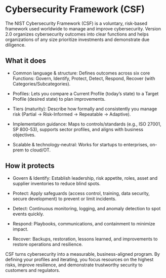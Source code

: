 # Cybersecurity Framework (CSF)
The NIST Cybersecurity Framework (CSF) is a voluntary, risk-based framework used worldwide to manage and improve cybersecurity. Version 2.0 organizes cybersecurity outcomes into clear functions and helps organizations of any size prioritize investments and demonstrate due diligence.

## What it does
- Common language & structure: Defines outcomes across six core Functions: Govern, Identify, Protect, Detect, Respond, Recover (with Categories/Subcategories).

- Profiles: Lets you compare a Current Profile (today’s state) to a Target Profile (desired state) to plan improvements.

- Tiers (maturity): Describe how formally and consistently you manage risk (Partial → Risk-Informed → Repeatable → Adaptive).

- Implementation guidance: Maps to controls/standards (e.g., ISO 27001, SP 800-53), supports sector profiles, and aligns with business objectives.

- Scalable & technology-neutral: Works for startups to enterprises, on-prem to cloud/OT.

## How it protects
- Govern & Identify: Establish leadership, risk appetite, roles, asset and supplier inventories to reduce blind spots.

- Protect: Apply safeguards (access control, training, data security, secure development) to prevent or limit incidents.

- Detect: Continuous monitoring, logging, and anomaly detection to spot events quickly.

- Respond: Playbooks, communications, and containment to minimize impact.

- Recover: Backups, restoration, lessons learned, and improvements to restore operations and resilience.

CSF turns cybersecurity into a measurable, business-aligned program. By defining your profiles and iterating, you focus resources on the highest risks, improve resilience, and demonstrate trustworthy security to customers and regulators.